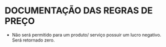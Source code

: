 # DOCUMENTAÇÃO DAS REGRAS DE PREÇO


* Não será permitido para um produto/ serviço possuir um lucro negativo. Será retornado zero.